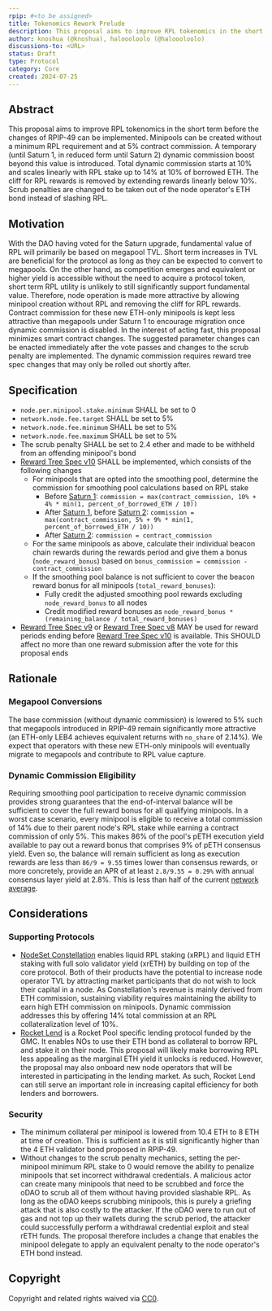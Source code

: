 ```yaml
---
rpip: #<to be assigned>
title: Tokenomics Rework Prelude
description: This proposal aims to improve RPL tokenomics in the short term to unlock protocol growth. 
author: knoshua (@knoshua), haloooloolo (@haloooloolo)
discussions-to: <URL>
status: Draft
type: Protocol
category: Core
created: 2024-07-25
---
```


## Abstract
This proposal aims to improve RPL tokenomics in the short term before the changes of RPIP-49 can be implemented. 
Minipools can be created without a minimum RPL requirement and at 5% contract commission. A temporary (until Saturn 1, in reduced form until Saturn 2) dynamic commission boost beyond this value is introduced. Total dynamic commission starts at 10% and scales linearly with RPL stake up to 14% at 10% of borrowed ETH.
The cliff for RPL rewards is removed by extending rewards linearly below 10%. Scrub penalties are changed to be taken out of the node operator's ETH bond instead of slashing RPL.

## Motivation
With the DAO having voted for the Saturn upgrade, fundamental value of RPL will primarily be based on megapool TVL.
Short term increases in TVL are beneficial for the protocol as long as they can be expected to convert to megapools.
On the other hand, as competition emerges and equivalent or higher yield  is accessible without the need to acquire a protocol token, short term RPL utility is unlikely to still significantly support fundamental value.
Therefore, node operation is made more attractive by allowing minipool creation without RPL and removing the cliff for RPL rewards.
Contract commission for these new ETH-only minipools is kept less attractive than megapools under Saturn 1 to encourage migration once dynamic commission is disabled.
In the interest of acting fast, this proposal minimizes smart contract changes. The suggested parameter changes can be enacted immediately after the vote passes and changes to the scrub penalty are implemented. The dynamic commission requires reward tree spec changes that may only be rolled out shortly after.

## Specification
- `node.per.minipool.stake.minimum` SHALL be set to 0
- `network.node.fee.target` SHALL be set to 5%
- `network.node.fee.minimum` SHALL be set to 5%
- `network.node.fee.maximum` SHALL be set to 5%
- The scrub penalty SHALL be set to 2.4 ether and made to be withheld from an offending minipool's bond
- [Reward Tree Spec v10](../assets/rpip-xx/rewards-calculation-spec.md) SHALL be implemented, which consists of the following changes
  - For minipools that are opted into the smoothing pool, determine the commission for smoothing pool calculations based on RPL stake
    - Before [Saturn 1](RPIP-55.md): `commission = max(contract_commission, 10% + 4% * min(1, percent_of_borrowed_ETH / 10))`
    - After [Saturn 1](RPIP-55.md), before [Saturn 2](RPIP-56.md): `commission = max(contract_commission, 5% + 9% * min(1, percent_of_borrowed_ETH / 10))`
    - After [Saturn 2](RPIP-56.md): `commission = contract_commission`
  - For the same minipools as above, calculate their individual beacon chain rewards during the rewards period and give them a bonus (`node_reward_bonus`) based on `bonus_commission = commission - contract_commission`
  - If the smoothing pool balance is not sufficient to cover the beacon reward bonus for all minipools (`total_reward_bonuses`):
    - Fully credit the adjusted smoothing pool rewards excluding `node_reward_bonus` to all nodes
    - Credit modified reward bonuses as `node_reward_bonus * (remaining_balance / total_reward_bonuses)`
- [Reward Tree Spec v9](RPIP-52.md) or [Reward Tree Spec v8](RPIP-51.md) MAY be used for reward periods ending before [Reward Tree Spec v10](../assets/rpip-xx/rewards-calculation-spec.md) is available. This SHOULD affect no more than one reward submission after the vote for this proposal ends

## Rationale
### Megapool Conversions
The base commission (without dynamic commission) is lowered to 5% such that megapools introduced in RPIP-49 remain significantly more attractive (an ETH-only LEB4 achieves equivalent returns with `no_share` of 2.14%). We expect that operators with these new ETH-only minipools will eventually migrate to megapools and contribute to RPL value capture.

### Dynamic Commission Eligibility
Requiring smoothing pool participation to receive dynamic commission provides strong guarantees that the end-of-interval balance will be sufficient to cover the full reward bonus for all qualifying minipools. In a worst case scenario, every minipool is eligible to receive a total commission of 14% due to their parent node's RPL stake while earning a contract commission of only 5%. This makes 86% of the pool's pETH execution yield available to pay out a reward bonus that comprises 9% of pETH consensus yield. Even so, the balance will remain sufficient as long as execution rewards are less than `86/9 = 9.55` times lower than consensus rewards, or more concretely, provide an APR of at least `2.8/9.55 = 0.29%` with annual consensus layer yield at 2.8%. This is less than half of the current [network average](https://explorer.rated.network/network?network=mainnet&timeWindow=30d&rewardsMetric=average&geoDistType=all&hostDistType=all&soloProDist=stake).

## Considerations
### Supporting Protocols
- [NodeSet Constellation](https://nodeset.medium.com/project-hyperdrive-4819f22391dc) enables liquid RPL staking (xRPL) and liquid ETH staking with full solo validator yield (xrETH) by building on top of the core protocol. Both of their products have the potential to increase node operator TVL by attracting market participants that do not wish to lock their capital in a node. As Constellation's revenue is mainly derived from ETH commission, sustaining viability requires maintaining the ability to earn high ETH commission on minipools. Dynamic commission addresses this by offering 14% total commission at an RPL collateralization level of 10%.
- [Rocket Lend](https://github.com/rocketlend/protocol) is a Rocket Pool specific lending protocol funded by the GMC. It enables NOs to use their ETH bond as collateral to borrow RPL and stake it on their node. This proposal will likely make borrowing RPL less appealing as the marginal ETH yield it unlocks is reduced. However, the proposal may also onboard new node operators that will be interested in participating in the lending market. As such, Rocket Lend can still serve an important role in increasing capital efficiency for both lenders and borrowers.

### Security
- The minimum collateral per minipool is lowered from 10.4 ETH to 8 ETH at time of creation. This is sufficient as it is still significantly higher than the 4 ETH validator bond proposed in RPIP-49.
- Without changes to the scrub penalty mechanics, setting the per-minipool minimum RPL stake to 0 would remove the ability to penalize minipools that set incorrect withdrawal credentials. A malicious actor can create many minipools that need to be scrubbed and force the oDAO to scrub all of them without having provided slashable RPL. As long as the oDAO keeps scrubbing minipools, this is purely a griefing attack that is also costly to the attacker. If the oDAO were to run out of gas and not top up their wallets during the scrub period, the attacker could successfully perform a withdrawal credential exploit and steal rETH funds. The proposal therefore includes a change that enables the minipool delegate to apply an equivalent penalty to the node operator's ETH bond instead.

## Copyright
Copyright and related rights waived via [CC0](https://creativecommons.org/publicdomain/zero/1.0/).
